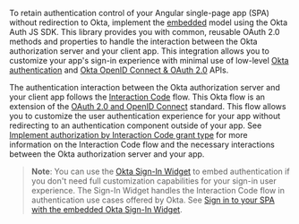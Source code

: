 To retain authentication control of your Angular single-page app (SPA) without redirection to Okta, implement the [embedded](/docs/concepts/redirect-vs-embedded/#embedded-authentication) model using the Okta Auth JS SDK. This library provides you with common, reusable OAuth 2.0 methods and properties to handle the interaction between the Okta authorization server and your client app. This integration allows you to customize your app's sign-in experience with minimal use of low-level [Okta authentication](/docs/reference/api/authn/) and [Okta OpenID Connect & OAuth 2.0](https://developer.okta.com/docs/api/openapi/okta-oauth/guides/overview/) APIs.

The authentication interaction between the Okta authorization server and your client app follows the [Interaction Code](/docs/concepts/interaction-code/) flow. This Okta flow is an extension of the [OAuth 2.0 and OpenID Connect](/docs/concepts/oauth-openid/) standard. This flow allows you to customize the user authentication experience for your app without redirecting to an authentication component outside of your app. See [Implement authorization by Interaction Code grant type](/docs/guides/implement-grant-type/interactioncode/main/) for more information on the Interaction Code flow and the necessary interactions between the Okta authorization server and your app.

> **Note**: You can use the [Okta Sign-In Widget](/docs/guides/embedded-siw) to embed authentication if you don't need full customization capabilities for your sign-in user experience. The Sign-In Widget handles the Interaction Code flow in authentication use cases offered by Okta. See [Sign in to your SPA with the embedded Okta Sign-In Widget](/docs/guides/sign-in-to-spa-embedded-widget/react/main/).
